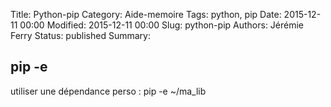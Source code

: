 Title: Python-pip 
Category: Aide-memoire
Tags: python, pip
Date: 2015-12-11 00:00
Modified: 2015-12-11 00:00
Slug: python-pip
Authors: Jérémie Ferry
Status: published
Summary:

## pip -e

utiliser une dépendance perso : pip -e ~/ma_lib
